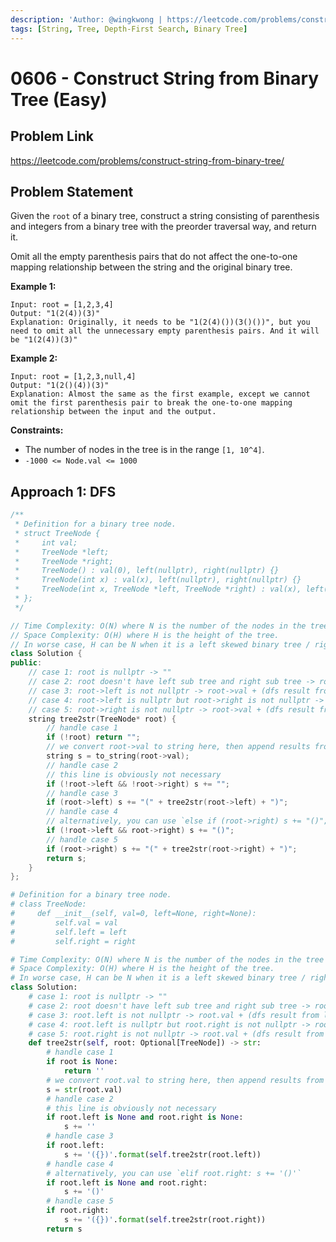 ```yaml
---
description: 'Author: @wingkwong | https://leetcode.com/problems/construct-string-from-binary-tree/'
tags: [String, Tree, Depth-First Search, Binary Tree]
---
```


# 0606 - Construct String from Binary Tree (Easy) 

## Problem Link

https://leetcode.com/problems/construct-string-from-binary-tree/

## Problem Statement

Given the `root` of a binary tree, construct a string consisting of parenthesis and integers from a binary tree with the preorder traversal way, and return it.

Omit all the empty parenthesis pairs that do not affect the one-to-one mapping relationship between the string and the original binary tree.

**Example 1:**

```
Input: root = [1,2,3,4]
Output: "1(2(4))(3)"
Explanation: Originally, it needs to be "1(2(4)())(3()())", but you need to omit all the unnecessary empty parenthesis pairs. And it will be "1(2(4))(3)"
```

**Example 2:**

```
Input: root = [1,2,3,null,4]
Output: "1(2()(4))(3)"
Explanation: Almost the same as the first example, except we cannot omit the first parenthesis pair to break the one-to-one mapping relationship between the input and the output.
```

**Constraints:**

- The number of nodes in the tree is in the range `[1, 10^4]`.
- `-1000 <= Node.val <= 1000`

## Approach 1: DFS

<SolutionAuthor name="@wingkwong"/>

```cpp
/**
 * Definition for a binary tree node.
 * struct TreeNode {
 *     int val;
 *     TreeNode *left;
 *     TreeNode *right;
 *     TreeNode() : val(0), left(nullptr), right(nullptr) {}
 *     TreeNode(int x) : val(x), left(nullptr), right(nullptr) {}
 *     TreeNode(int x, TreeNode *left, TreeNode *right) : val(x), left(left), right(right) {}
 * };
 */

// Time Complexity: O(N) where N is the number of the nodes in the tree
// Space Complexity: O(H) where H is the height of the tree. 
// In worse case, H can be N when it is a left skewed binary tree / right skewed binary tree
class Solution {
public:
    // case 1: root is nullptr -> ""
    // case 2: root doesn't have left sub tree and right sub tree -> root->val
    // case 3: root->left is not nullptr -> root->val + (dfs result from left sub tree)
    // case 4: root->left is nullptr but root->right is not nullptr -> root->val + () 
    // case 5: root->right is not nullptr -> root->val + (dfs result from right sub tree)
    string tree2str(TreeNode* root) {
        // handle case 1
        if (!root) return "";
        // we convert root->val to string here, then append results from different cases
        string s = to_string(root->val);
        // handle case 2
        // this line is obviously not necessary
        if (!root->left && !root->right) s += "";  
        // handle case 3
        if (root->left) s += "(" + tree2str(root->left) + ")";
        // handle case 4
        // alternatively, you can use `else if (root->right) s += "()";`
        if (!root->left && root->right) s += "()";
        // handle case 5
        if (root->right) s += "(" + tree2str(root->right) + ")";
        return s;
    }
};
```

<SolutionAuthor name="@wingkwong"/>

```py
# Definition for a binary tree node.
# class TreeNode:
#     def __init__(self, val=0, left=None, right=None):
#         self.val = val
#         self.left = left
#         self.right = right

# Time Complexity: O(N) where N is the number of the nodes in the tree
# Space Complexity: O(H) where H is the height of the tree. 
# In worse case, H can be N when it is a left skewed binary tree / right skewed binary tree
class Solution:
    # case 1: root is nullptr -> ""
    # case 2: root doesn't have left sub tree and right sub tree -> root.val
    # case 3: root.left is not nullptr -> root.val + (dfs result from left sub tree)
    # case 4: root.left is nullptr but root.right is not nullptr -> root.val + () 
    # case 5: root.right is not nullptr -> root.val + (dfs result from right sub tree)
    def tree2str(self, root: Optional[TreeNode]) -> str:
        # handle case 1
        if root is None:
            return ''
        # we convert root.val to string here, then append results from different cases
        s = str(root.val)
        # handle case 2
        # this line is obviously not necessary
        if root.left is None and root.right is None:
            s += ''
        # handle case 3
        if root.left:
            s += '({})'.format(self.tree2str(root.left))
        # handle case 4
        # alternatively, you can use `elif root.right: s += '()'`
        if root.left is None and root.right:
            s += '()'
        # handle case 5
        if root.right:
            s += '({})'.format(self.tree2str(root.right))
        return s        
```